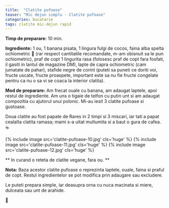 ```yaml
---
title:  "Clatite pufoase"
teaser: "Mic dejun simplu - Clatite pufoase"
categories: bucatarie
tags: clatite mic-dejun rapid
---
```


**Timp de preparare:** 10 min.

**Ingrediente:** 1 ou, 1 banana pisata, 1 lingura fulgi de cocos, faina alba spelta ochiometric :eyes: (rar respect cantitatile recomandate, m-am obisnuit sa le pun ochiometric), praf de copt 1 lingurita rasa (folosesc praf de copt fara fosfati, il gasiti in lantul de magazine DM), lapte de capra ochiometric (cam jumatate de pahar), stafide negre de corint (puteti sa puneti ce doriti voi, fructe uscate, fructe proaspete, important este sa nu fie fructe congelate pentru ca nu o sa vi se coaca la interior clatita).

**Mod de preparare:** Am frecat ouale cu banana, am adaugat laptele, apoi restul de ingrediente.
Am uns o tigaie de telfon cu putin unt si am adaugat compozitia cu ajutorul unui polonic.
Mi-au iesit 3 clatite pufoase si gustoase.

Doua clatite au fost papate de Rares in 2 timpi si 3 miscari, iar tati a papat cealalta clatita ramasa; mami s-a uitat multumita si a baut o gura de cafea. :coffee:

{% include image src='clatite-pufoase-10.jpg' cls='huge' %}
{% include image src='clatite-pufoase-11.jpg' cls='huge' %}
{% include image src='clatite-pufoase-12.jpg' cls='huge' %}

** In curand o reteta de clatite vegane, fara ou. **

**Nota:** Baza acestor clatite pufoase o reprezinta laptele, ouale, faina si praful de copt. Restul ingredientelor se pot modifica prin adaugare sau excludere.

Le puteti prepara simple, iar deasupra orna cu nuca macinata si miere, dulceata sau unt de arahide.

:sunflower:

